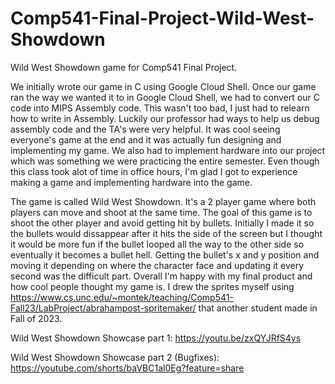 # Comp541-Final-Project-Wild-West-Showdown
Wild West Showdown game for Comp541 Final Project.

We initially wrote our game in C using Google Cloud Shell. Once our game ran the way we wanted it to in Google Cloud Shell, we had to convert our C code into MIPS Assembly code. This wasn't too bad, I just had to relearn how to write in Assembly. Luckily our professor had ways to help us debug assembly code and the TA's were very helpful. It was cool seeing everyone's game at the end and it was actually fun designing and implementing my game. We also had to implement hardware into our project which was something we were practicing the entire semester. Even though this class took alot of time in office hours, I'm glad I got to experience making a game and implementing hardware into the game.

The game is called Wild West Showdown. It's a 2 player game where both players can move and shoot at the same time. The goal of this game is to shoot the other player and avoid getting hit by bullets. Initially I made it so the bullets would dissappear after it hits the side of the screen but I thought it would be more fun if the bullet looped all the way to the other side so eventually it becomes a bullet hell. Getting the bullet's x and y position and moving it depending on where the character face and updating it every second was the difficult part. Overall I'm happy with my final product and how cool people thought my game is. I drew the sprites myself using https://www.cs.unc.edu/~montek/teaching/Comp541-Fall23/LabProject/abrahampost-spritemaker/ that another student made in Fall of 2023.

Wild West Showdown Showcase part 1:
https://youtu.be/zxQYJRfS4ys

Wild West Showdown Showcase part 2 (Bugfixes):
https://youtube.com/shorts/baVBC1al0Eg?feature=share
